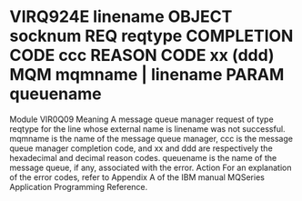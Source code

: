 # VIRQ924E linename OBJECT socknum REQ reqtype COMPLETION CODE ccc REASON CODE xx (ddd) MQM mqmname | linename PARAM queuename
Module
    VIR0Q09
Meaning
    A message queue manager request of type reqtype for the line whose external name is linename was not successful. mqmname is the name of the message queue manager, ccc is the message queue manager completion code, and xx and ddd are respectively the hexadecimal and decimal reason codes. queuename is the name of the message queue, if any, associated with the error.
Action
    For an explanation of the error codes, refer to Appendix A of the IBM manual MQSeries Application Programming Reference.
